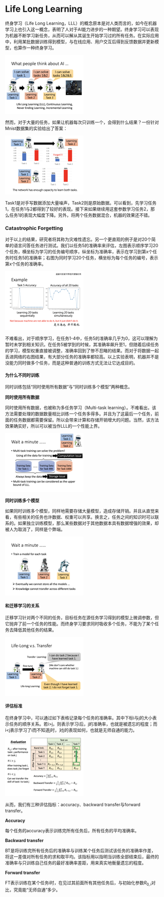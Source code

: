 # Life Long Learning

终身学习（Life Long Learning，LLL）的概念原本是对人类而言的，如今在机器学习上也引入这一概念，表明了人对于AI能力进步的一种期望。终身学习可以表现为机器不断学习新任务，从而可以解从其诞生开始学习过的所有任务。在实际应用中，利用某批数据训练得到模型，与在线应用、用户交互后得到反馈数据并更新模型，也算作一种终身学习。

<img src="image-20210801103318270.png" alt="image-20210801103318270" style="zoom:25%;" />

然而，对于大量的任务，如果让机器每次只训练一个，会得到什么结果？一份针对Mnist数据集的实验给出了答案：

<img src="image-20210801103645343.png" alt="image-20210801103645343" style="zoom:25%;" />

Task1是对手写数据添加大量噪声，Task2则是原始数据。可以看到，先学习任务1，在任务1与2都得到了较好的表现。接下来如果继续用这套参数学习任务2，那么任务1的表现大幅度下降。另外，将两个任务数据混合，机器的效果还不错。

### Catastrophic Forgetting

对于以上的结果，研究者将其称为灾难性遗忘。另一个更直观的例子是对20个简单的语言问答任务进行测试。我们以任务5的准确率来评估，左图表示顺序学习20个任务，横坐标为学习的任务编号顺序，纵坐标为准确率，表示在学习到第x个任务时任务5的准确率；右图为同时学习20个任务，横坐标为每个任务的编号，表示第x个任务的准确率。

<img src="image-20210801103907882.png" alt="image-20210801103907882" style="zoom:25%;" />

不难看出，对于顺序学习，在任务1-4中，任务5的准确率几乎为0，这可以理解为暂时未学到相关知识。在任务5被学到的时候，其准确率飙升至1，但随着后续任务的学习，模型权重直接被调整，准确率回到了惨不忍睹的结果。而对于将数据一起丢进网络的右图结果，有大部分任务的准确率都较高。以上实验表明，机器并不是没能力同时做多个任务，而是这种普通的训练方式无法让它达成目的。

#### 为什么不同时训练

同时训练包括“同时使用所有数据”与“同时训练多个模型”两种概念。

**同时使用所有数据**

同时使用所有数据，也被称为多任务学习（Multi-task learning）。不难看出，该方法需要处理的数据数量相比训练一个任务多得多。并且为了这最后一个任务，前面的任务数据都需要保留。所以会带来计算和存储开销增大的问题。当然，该方法效果确实好，所以可以被当作LLL的一个性能上界。

<img src="image-20210801104445915.png" alt="image-20210801104445915" style="zoom:25%;" />

**同时训练多个模型**

如果同时训练多个模型，同样地需要存储大量模型，造成存储开销。并且从直觉来看，有些相关的任务也许数据、权重可以共享。换言之，任务之间的知识时可以联系的。如果独立训练模型，那么某些数据对于其他数据本具有数据增强的效果，却被人为取消了，同样是个弊端。

<img src="image-20210801104646144.png" alt="image-20210801104646144" style="zoom:25%;" />

#### 和迁移学习的关系

迁移学习针对两个不同的任务，目标任务在源任务学习得到的模型上微调参数，但它抛弃了前一个任务的性能。而终身学习要求同时吸收多个任务，不能为了某个任务去降低其他任务的结果。

<img src="image-20210801104854830.png" alt="image-20210801104854830" style="zoom:25%;" />

#### 评估标准

在终身学习中，可以通过如下表格记录每个任务的准确率。其中下标i与j的大小表示任务的顺序关系。若i>j，则表示学习i后，j的准确率，也就是被遗忘的程度；而i<j表示学习了i而不知道j时，对j的表现如何，也就是无师自通的能力。

<img src="image-20210801105728740.png" alt="image-20210801105728740" style="zoom:25%;" />

从而，我们有三种评估指标：accuracy、backward transfer与forward transfer。

**Accuracy**

每个任务的accuracy表示训练完所有任务后，所有任务的平均准确率。

**Backward transfer**

BT是将训练完所有任务后的准确率与训练某个任务后测试该任务的准确率作差，将这一差值对所有任务的求和取平均。该指标用以指明当训练全部结束后，最终的准确率与只训练自己任务的最好准确率差距，用来真实地衡量遗忘的程度。

**Forward transfer**

FT表示训练在某个任务i时，在见过其前面所有其他任务后，与初始化参数$R_{0,i}$对比，究竟能“无师自通”多少。